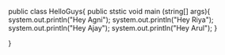 public class HelloGuys{
  public ststic void main (string[] args){
  system.out.println("Hey Agni");
   system.out.println("Hey Riya");
    system.out.println("Hey Ajay");
     system.out.println("Hey Arul");
      }

}
